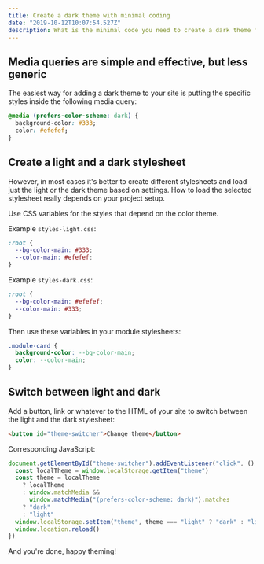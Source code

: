 ```yaml
---
title: Create a dark theme with minimal coding
date: "2019-10-12T10:07:54.527Z"
description: What is the minimal code you need to create a dark theme for your website that listens to the dark mode setting of your OS as well offers an option for your website to opt-out?
---
```


## Media queries are simple and effective, but less generic

The easiest way for adding a dark theme to your site is putting the specific styles inside the following media query:

```css
@media (prefers-color-scheme: dark) {
  background-color: #333;
  color: #efefef;
}
```

## Create a light and a dark stylesheet

However, in most cases it's better to create different stylesheets and load just the light or the dark theme based on settings. How to load the selected stylesheet really depends on your project setup.

Use CSS variables for the styles that depend on the color theme.

Example `styles-light.css`:

```css
:root {
  --bg-color-main: #333;
  --color-main: #efefef;
}
```

Example `styles-dark.css`:

```css
:root {
  --bg-color-main: #efefef;
  --color-main: #333;
}
```

Then use these variables in your module stylesheets:

```css
.module-card {
  background-color: --bg-color-main;
  color: --color-main;
}
```

## Switch between light and dark

Add a button, link or whatever to the HTML of your site to switch between the light and the dark stylesheet:

```html
<button id="theme-switcher">Change theme</button>
```

Corresponding JavaScript:

```js
document.getElementById("theme-switcher").addEventListener("click", () => {
  const localTheme = window.localStorage.getItem("theme")
  const theme = localTheme
    ? localTheme
    : window.matchMedia &&
      window.matchMedia("(prefers-color-scheme: dark)").matches
    ? "dark"
    : "light"
  window.localStorage.setItem("theme", theme === "light" ? "dark" : "light")
  window.location.reload()
})
```

And you're done, happy theming!
